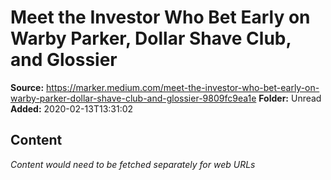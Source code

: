 # Meet the Investor Who Bet Early on Warby Parker, Dollar Shave Club, and Glossier

**Source:** https://marker.medium.com/meet-the-investor-who-bet-early-on-warby-parker-dollar-shave-club-and-glossier-9809fc9ea1e
**Folder:** Unread
**Added:** 2020-02-13T13:31:02




## Content
*Content would need to be fetched separately for web URLs*
